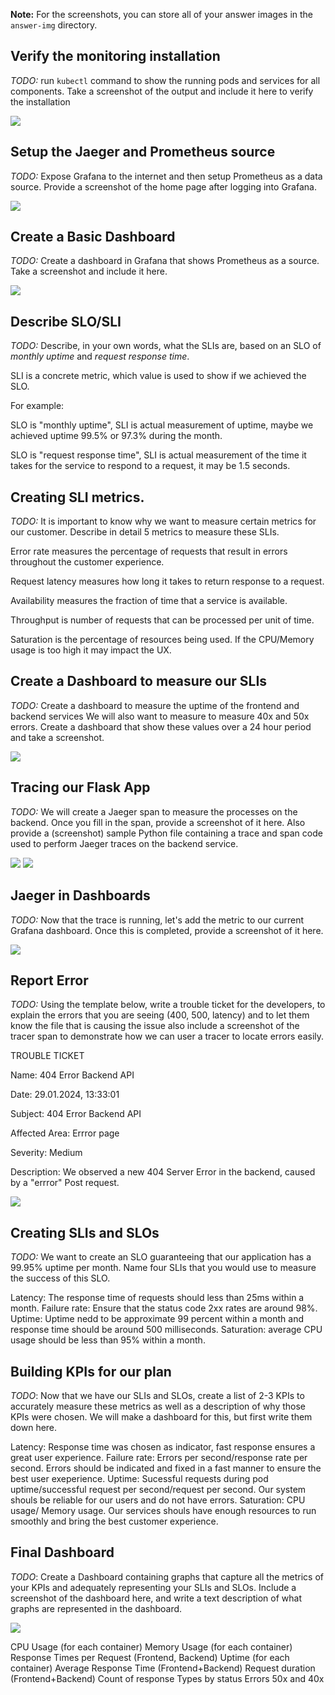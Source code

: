 **Note:** For the screenshots, you can store all of your answer images in the `answer-img` directory.

## Verify the monitoring installation

*TODO:* run `kubectl` command to show the running pods and services for all components. Take a screenshot of the output and include it here to verify the installation

![](answer-img/1_installation.PNG)

## Setup the Jaeger and Prometheus source
*TODO:* Expose Grafana to the internet and then setup Prometheus as a data source. Provide a screenshot of the home page after logging into Grafana.

![](answer-img/2_grafana.PNG)

## Create a Basic Dashboard
*TODO:* Create a dashboard in Grafana that shows Prometheus as a source. Take a screenshot and include it here.

![](answer-img/3_basic.PNG)

## Describe SLO/SLI
*TODO:* Describe, in your own words, what the SLIs are, based on an SLO of *monthly uptime* and *request response time*.

SLI is a concrete metric, which value is used to show if we achieved the SLO.

For example: 

SLO is "monthly uptime", SLI is actual measurement of uptime, maybe we achieved uptime 99.5% or 97.3% during the month.

SLO is "request response time", SLI is actual measurement of the time it takes for the service to respond to a request, it may be 1.5 seconds.

## Creating SLI metrics.
*TODO:* It is important to know why we want to measure certain metrics for our customer. Describe in detail 5 metrics to measure these SLIs. 

Error rate measures the percentage of requests that result in errors throughout the customer experience.
 
Request latency measures how long it takes to return response to a request.
 
Availability measures the fraction of time that a service is available.
 
Throughput is number of requests that can be processed per unit of time.
 
Saturation is the percentage of resources being used. If the CPU/Memory usage is too high it may impact the UX.

## Create a Dashboard to measure our SLIs
*TODO:* Create a dashboard to measure the uptime of the frontend and backend services We will also want to measure to measure 40x and 50x errors. Create a dashboard that show these values over a 24 hour period and take a screenshot.

![](answer-img/4_uptime_errors.PNG)

## Tracing our Flask App
*TODO:*  We will create a Jaeger span to measure the processes on the backend. Once you fill in the span, provide a screenshot of it here. Also provide a (screenshot) sample Python file containing a trace and span code used to perform Jaeger traces on the backend service.

![](answer-img/5_jaeger.PNG)
![](answer-img/6_span.PNG)

## Jaeger in Dashboards
*TODO:* Now that the trace is running, let's add the metric to our current Grafana dashboard. Once this is completed, provide a screenshot of it here.

![](answer-img/7_grafana_jaeger.PNG)

## Report Error
*TODO:* Using the template below, write a trouble ticket for the developers, to explain the errors that you are seeing (400, 500, latency) and to let them know the file that is causing the issue also include a screenshot of the tracer span to demonstrate how we can user a tracer to locate errors easily.

TROUBLE TICKET

Name: 404 Error Backend API

Date: 29.01.2024, 13:33:01

Subject: 404 Error Backend API 

Affected Area: Errror page

Severity: Medium

Description: We observed a new 404 Server Error in the backend, caused by a "errror" Post request.

![](answer-img/8_jaeger_backend_error.PNG)

## Creating SLIs and SLOs
*TODO:* We want to create an SLO guaranteeing that our application has a 99.95% uptime per month. Name four SLIs that you would use to measure the success of this SLO.

Latency: The response time of requests should less than 25ms within a month.
Failure rate: Ensure that the status code 2xx rates are around 98%.
Uptime: Uptime nedd to be approximate 99 percent within a month and response time should be around 500 milliseconds.
Saturation: average CPU usage should be less than 95% within a month.


## Building KPIs for our plan
*TODO*: Now that we have our SLIs and SLOs, create a list of 2-3 KPIs to accurately measure these metrics as well as a description of why those KPIs were chosen. We will make a dashboard for this, but first write them down here.

Latency: Response time was chosen as indicator, fast response ensures a great user experience.
Failure rate: Errors per second/response rate per second. Errors should be indicated and fixed in a fast manner to ensure the best user exeperience.
Uptime: Sucessful requests during pod uptime/successful request per second/request per second. Our system shouls be reliable for our users and do not have errors.
Saturation: CPU usage/ Memory usage. Our services shouls have enough resources to run smoothly and bring the best customer experience.

## Final Dashboard
*TODO*: Create a Dashboard containing graphs that capture all the metrics of your KPIs and adequately representing your SLIs and SLOs. Include a screenshot of the dashboard here, and write a text description of what graphs are represented in the dashboard.  

![](answer-img/9_grafana_dashboard.PNG)

CPU Usage (for each container)
Memory Usage (for each container)
Response Times per Request (Frontend, Backend)
Uptime (for each container)
Average Response Time (Frontend+Backend)
Request duration (Frontend+Backend)
Count of response Types by status
Errors 50x and 40x
